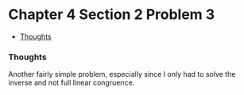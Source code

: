 Chapter 4 Section 2 Problem 3
=============================

- [Thoughts][thoughts]

### Thoughts ###

Another fairly simple problem, especially since I only had to solve the inverse
and not full linear congruence.

[thoughts]: #thoughts
